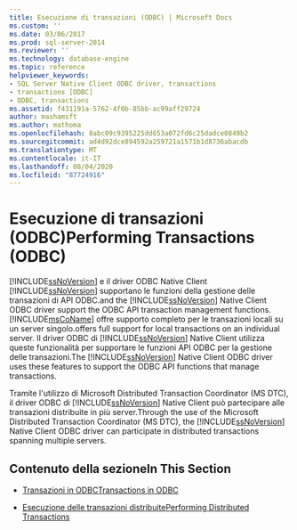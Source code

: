 ```yaml
---
title: Esecuzione di transazioni (ODBC) | Microsoft Docs
ms.custom: ''
ms.date: 03/06/2017
ms.prod: sql-server-2014
ms.reviewer: ''
ms.technology: database-engine
ms.topic: reference
helpviewer_keywords:
- SQL Server Native Client ODBC driver, transactions
- transactions [ODBC]
- ODBC, transactions
ms.assetid: f431191a-5762-4f0b-85bb-ac99aff29724
author: mashamsft
ms.author: mathoma
ms.openlocfilehash: 8abc09c9395225dd653a072fd6c25dadce0849b2
ms.sourcegitcommit: ad4d92dce894592a259721a1571b1d8736abacdb
ms.translationtype: MT
ms.contentlocale: it-IT
ms.lasthandoff: 08/04/2020
ms.locfileid: "87724916"
---
```

# <a name="performing-transactions-odbc"></a><span data-ttu-id="987bd-102">Esecuzione di transazioni (ODBC)</span><span class="sxs-lookup"><span data-stu-id="987bd-102">Performing Transactions (ODBC)</span></span>
  [!INCLUDE[ssNoVersion](../../includes/ssnoversion-md.md)] <span data-ttu-id="987bd-103">e il driver ODBC Native Client [!INCLUDE[ssNoVersion](../../includes/ssnoversion-md.md)] supportano le funzioni della gestione delle transazioni di API ODBC.</span><span class="sxs-lookup"><span data-stu-id="987bd-103">and the [!INCLUDE[ssNoVersion](../../includes/ssnoversion-md.md)] Native Client ODBC driver support the ODBC API transaction management functions.</span></span> [!INCLUDE[msCoName](../../includes/msconame-md.md)] <span data-ttu-id="987bd-104">offre supporto completo per le transazioni locali su un server singolo.</span><span class="sxs-lookup"><span data-stu-id="987bd-104">offers full support for local transactions on an individual server.</span></span> <span data-ttu-id="987bd-105">Il driver ODBC di [!INCLUDE[ssNoVersion](../../includes/ssnoversion-md.md)] Native Client utilizza queste funzionalità per supportare le funzioni API ODBC per la gestione delle transazioni.</span><span class="sxs-lookup"><span data-stu-id="987bd-105">The [!INCLUDE[ssNoVersion](../../includes/ssnoversion-md.md)] Native Client ODBC driver uses these features to support the ODBC API functions that manage transactions.</span></span>  
  
 <span data-ttu-id="987bd-106">Tramite l'utilizzo di Microsoft Distributed Transaction Coordinator (MS DTC), il driver ODBC di [!INCLUDE[ssNoVersion](../../includes/ssnoversion-md.md)] Native Client può partecipare alle transazioni distribuite in più server.</span><span class="sxs-lookup"><span data-stu-id="987bd-106">Through the use of the Microsoft Distributed Transaction Coordinator (MS DTC), the [!INCLUDE[ssNoVersion](../../includes/ssnoversion-md.md)] Native Client ODBC driver can participate in distributed transactions spanning multiple servers.</span></span>  
  
## <a name="in-this-section"></a><span data-ttu-id="987bd-107">Contenuto della sezione</span><span class="sxs-lookup"><span data-stu-id="987bd-107">In This Section</span></span>  
  
-   [<span data-ttu-id="987bd-108">Transazioni in ODBC</span><span class="sxs-lookup"><span data-stu-id="987bd-108">Transactions in ODBC</span></span>](../../relational-databases/native-client/odbc/performing-transactions-in-odbc.md)  
  
-   [<span data-ttu-id="987bd-109">Esecuzione delle transazioni distribuite</span><span class="sxs-lookup"><span data-stu-id="987bd-109">Performing Distributed Transactions</span></span>](../../relational-databases/native-client-ole-db-transactions/transactions.md)  
  
  
